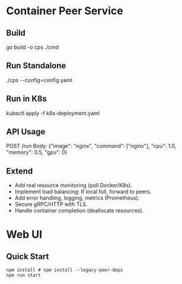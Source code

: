 # Container Peer Service

## Build
go build -o cps ./cmd

## Run Standalone
./cps --config=config.yaml

## Run in K8s
kubectl apply -f k8s-deployment.yaml

## API Usage
POST /run
Body: {"image": "nginx", "command": ["nginx"], "cpu": 1.0, "memory": 0.5, "gpu": 0}

## Extend
- Add real resource monitoring (poll Docker/K8s).
- Implement load balancing: If local full, forward to peers.
- Add error handling, logging, metrics (Prometheus).
- Secure gRPC/HTTP with TLS.
- Handle container completion (deallocate resources).

# Web UI

## Quick Start

```shell
npm install # npm install --legacy-peer-deps
npm run start
```